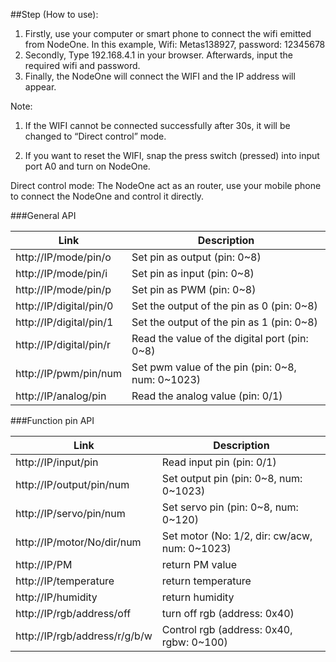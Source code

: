 ##Step (How to use):
1.	Firstly, use your computer or smart phone to connect the wifi emitted from NodeOne.
In this example, 
Wifi: Metas138927, password: 12345678
2.	Secondly, Type 192.168.4.1 in your browser. Afterwards, input the required wifi and password.
3.	Finally, the NodeOne will connect the WIFI and the IP address will appear.

Note: 

1.	If the WIFI cannot be connected successfully after 30s, it will be changed to “Direct control” mode.

2.	If you want to reset the WIFI, snap the press switch (pressed) into input port A0 and turn on NodeOne.

Direct control mode: The NodeOne act as an router, use your mobile phone to connect the NodeOne and control it directly.

###General API

Link | Description 
----|------
http://IP/mode/pin/o | Set pin as output (pin: 0~8)  
http://IP/mode/pin/i | Set pin as input (pin: 0~8)
http://IP/mode/pin/p | Set pin as PWM (pin: 0~8)
http://IP/digital/pin/0 | Set the output of the pin as 0 (pin: 0~8)
http://IP/digital/pin/1 | Set the output of the pin as 1 (pin: 0~8)
http://IP/digital/pin/r | Read the value of the digital port (pin: 0~8)
http://IP/pwm/pin/num | Set pwm value of the pin (pin: 0~8, num: 0~1023)
http://IP/analog/pin | Read the analog value (pin: 0/1)

###Function pin API

Link | Description 
----|------
http://IP/input/pin | Read input pin (pin: 0/1) 
http://IP/output/pin/num | Set output pin (pin: 0~8, num: 0~1023)
http://IP/servo/pin/num | Set servo pin (pin: 0~8, num: 0~120)
http://IP/motor/No/dir/num | Set motor (No: 1/2, dir: cw/acw, num: 0~1023)
http://IP/PM | return PM value
http://IP/temperature | return temperature 
http://IP/humidity | return humidity
http://IP/rgb/address/off | turn off rgb (address: 0x40)
http://IP/rgb/address/r/g/b/w | Control rgb (address: 0x40, rgbw: 0~100)
